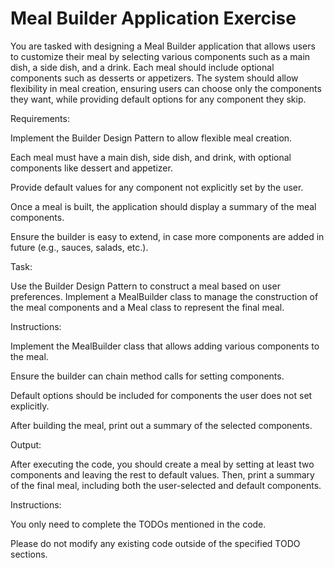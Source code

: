# Meal Builder Application Exercise
You are tasked with designing a Meal Builder application that allows users to customize their meal by selecting various components such as a main dish, a side dish, and a drink. Each meal should include optional components such as desserts or appetizers. The system should allow flexibility in meal creation, ensuring users can choose only the components they want, while providing default options for any component they skip.



Requirements:

Implement the Builder Design Pattern to allow flexible meal creation.

Each meal must have a main dish, side dish, and drink, with optional components like dessert and appetizer.

Provide default values for any component not explicitly set by the user.

Once a meal is built, the application should display a summary of the meal components.

Ensure the builder is easy to extend, in case more components are added in future (e.g., sauces, salads, etc.).



Task:

Use the Builder Design Pattern to construct a meal based on user preferences. Implement a MealBuilder class to manage the construction of the meal components and a Meal class to represent the final meal.



Instructions:

Implement the MealBuilder class that allows adding various components to the meal.

Ensure the builder can chain method calls for setting components.

Default options should be included for components the user does not set explicitly.

After building the meal, print out a summary of the selected components.



Output:

After executing the code, you should create a meal by setting at least two components and leaving the rest to default values. Then, print a summary of the final meal, including both the user-selected and default components.



Instructions:

You only need to complete the TODOs mentioned in the code.

Please do not modify any existing code outside of the specified TODO sections.